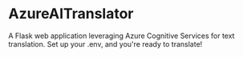 # AzureAITranslator
A Flask web application leveraging Azure Cognitive Services for text translation. Set up your .env, and you're ready to translate!
